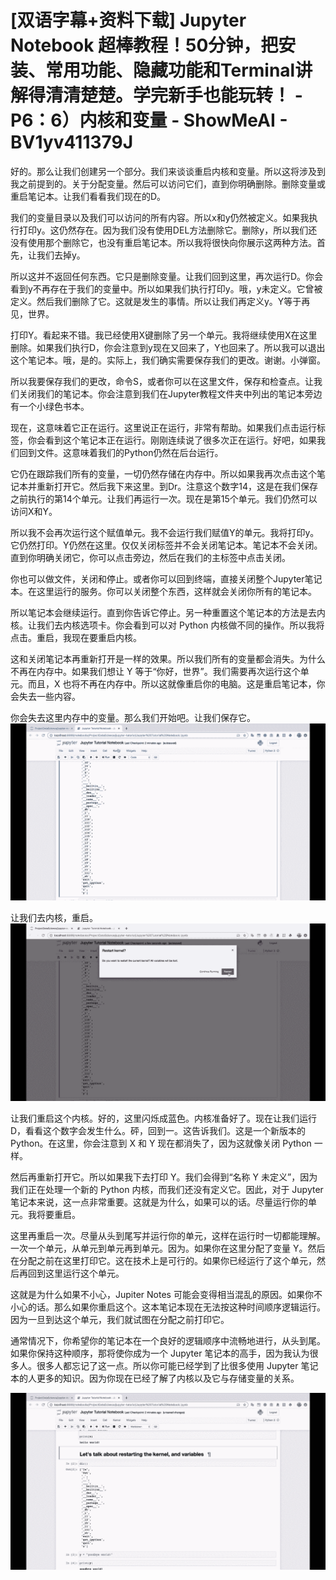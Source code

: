 # [双语字幕+资料下载] Jupyter Notebook 超棒教程！50分钟，把安装、常用功能、隐藏功能和Terminal讲解得清清楚楚。学完新手也能玩转！ - P6：6）内核和变量 - ShowMeAI - BV1yv411379J

好的。那么让我们创建另一个部分。我们来谈谈重启内核和变量。所以这将涉及到我之前提到的。关于分配变量。然后可以访问它们，直到你明确删除。删除变量或重启笔记本。让我们看看我们现在的D。

我们的变量目录以及我们可以访问的所有内容。所以x和y仍然被定义。如果我执行打印y。这仍然存在。因为我们没有使用DEL方法删除它。删除y，所以我们还没有使用那个删除它，也没有重启笔记本。所以我将很快向你展示这两种方法。首先，让我们去掉y。

所以这并不返回任何东西。它只是删除变量。让我们回到这里，再次运行D。你会看到y不再存在于我们的变量中。所以如果我们执行打印y。哦，y未定义。它曾被定义。然后我们删除了它。这就是发生的事情。所以让我们再定义y。Y等于再见，世界。

打印Y。看起来不错。我已经使用X键删除了另一个单元。我将继续使用X在这里删除。如果我们执行D，你会注意到y现在又回来了，Y也回来了。所以我可以退出这个笔记本。哦，是的。实际上，我们确实需要保存我们的更改。谢谢。小弹窗。

所以我要保存我们的更改，命令S，或者你可以在这里文件，保存和检查点。让我们关闭我们的笔记本。你会注意到我们在Jupyter教程文件夹中列出的笔记本旁边有一个小绿色书本。

现在，这意味着它正在运行。这里说正在运行，非常有帮助。如果我们点击运行标签，你会看到这个笔记本正在运行。刚刚连续说了很多次正在运行。好吧，如果我们回到文件。这意味着我们的Python仍然在后台运行。

它仍在跟踪我们所有的变量，一切仍然存储在内存中。所以如果我再次点击这个笔记本并重新打开它。然后我下来这里。到Dr。注意这个数字14，这是在我们保存之前执行的第14个单元。让我们再运行一次。现在是第15个单元。我们仍然可以访问X和Y。

所以我不会再次运行这个赋值单元。我不会运行我们赋值Y的单元。我将打印y。它仍然打印。Y仍然在这里。仅仅关闭标签并不会关闭笔记本。笔记本不会关闭。直到你明确关闭它，你可以点击旁边，然后在我们的主标签中点击关闭。

你也可以做文件，关闭和停止。或者你可以回到终端，直接关闭整个Jupyter笔记本。在这里运行的服务。你可以关闭整个东西，这样就会关闭你所有的笔记本。

所以笔记本会继续运行。直到你告诉它停止。另一种重置这个笔记本的方法是去内核。让我们去内核选项卡。你会看到可以对 Python 内核做不同的操作。所以我将点击。重启，我现在要重启内核。

这和关闭笔记本再重新打开是一样的效果。所以我们所有的变量都会消失。为什么不再在内存中。如果我们想让 Y 等于“你好，世界”。我们需要再次运行这个单元。而且，X 也将不再在内存中。所以这就像重启你的电脑。这是重启笔记本，你会失去一些内容。

你会失去这里内存中的变量。那么我们开始吧。让我们保存它。![](img/8143106a5aad5bd9fb9cf7a814fb2830_1.png)

让我们去内核，重启。![](img/8143106a5aad5bd9fb9cf7a814fb2830_3.png)

让我们重启这个内核。好的，这里闪烁成蓝色。内核准备好了。现在让我们运行 D，看看这个数字会发生什么。砰，回到一。这告诉我们。这是一个新版本的 Python。在这里，你会注意到 X 和 Y 现在都消失了，因为这就像关闭 Python 一样。

然后再重新打开它。所以如果我下去打印 Y。我们会得到“名称 Y 未定义”，因为我们正在处理一个新的 Python 内核，而我们还没有定义它。因此，对于 Jupyter 笔记本来说，这一点非常重要。这就是为什么，如果可以的话。尽量运行你的单元。我将要重启。

这里再重启一次。尽量从头到尾写并运行你的单元，这样在运行时一切都能理解。一次一个单元，从单元到单元再到单元。因为。如果你在这里分配了变量 Y。然后在分配之前在这里打印它。这在技术上是可行的。如果你已经运行了这个单元，然后再回到这里运行这个单元。

这就是为什么如果不小心，Jupiter Notes 可能会变得相当混乱的原因。如果你不小心的话。那么如果你重启这个。这本笔记本现在无法按这种时间顺序逻辑运行。因为一旦到达这个单元，我们就试图在分配之前打印它。

通常情况下，你希望你的笔记本在一个良好的逻辑顺序中流畅地进行，从头到尾。如果你保持这种顺序，那将使你成为一个 Jupyter 笔记本的高手，因为我认为很多人。很多人都忘记了这一点。所以你可能已经学到了比很多使用 Jupyter 笔记本的人更多的知识。因为你现在已经了解了内核以及它与存储变量的关系。

![](img/8143106a5aad5bd9fb9cf7a814fb2830_5.png)
